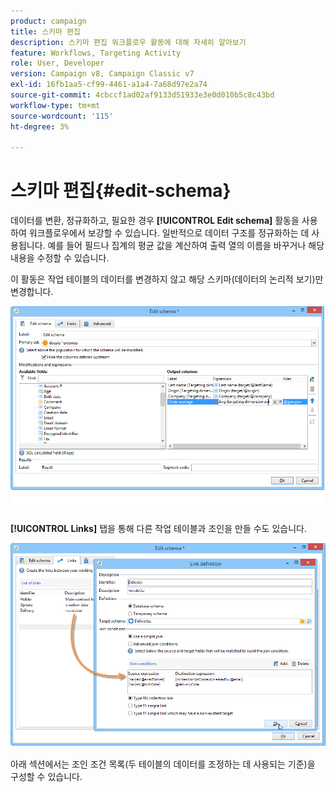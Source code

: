 ```yaml
---
product: campaign
title: 스키마 편집
description: 스키마 편집 워크플로우 활동에 대해 자세히 알아보기
feature: Workflows, Targeting Activity
role: User, Developer
version: Campaign v8, Campaign Classic v7
exl-id: 16fb1aa5-cf99-4461-a1a4-7a68d97e2a74
source-git-commit: 4cbccf1ad02af9133d51933e3e0d010b5c8c43bd
workflow-type: tm+mt
source-wordcount: '115'
ht-degree: 3%

---
```


# 스키마 편집{#edit-schema}



데이터를 변환, 정규화하고, 필요한 경우 **[!UICONTROL Edit schema]** 활동을 사용하여 워크플로우에서 보강할 수 있습니다. 일반적으로 데이터 구조를 정규화하는 데 사용됩니다. 예를 들어 필드나 집계의 평균 값을 계산하여 출력 열의 이름을 바꾸거나 해당 내용을 수정할 수 있습니다.

이 활동은 작업 테이블의 데이터를 변경하지 않고 해당 스키마(데이터의 논리적 보기)만 변경합니다.

![](assets/wf_manipulation_box.png)

**[!UICONTROL Links]** 탭을 통해 다른 작업 테이블과 조인을 만들 수도 있습니다.

![](assets/wf_manipulation_box_link_tab.png)

아래 섹션에서는 조인 조건 목록(두 테이블의 데이터를 조정하는 데 사용되는 기준)을 구성할 수 있습니다.

